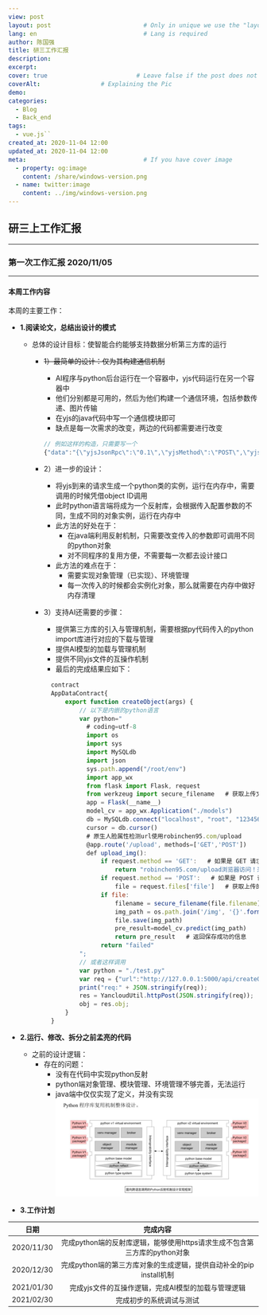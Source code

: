 ```yaml
---
view: post
layout: post                          # Only in unique we use the "layout: post"
lang: en                              # Lang is required
author: 陈国强
title: 研三工作汇报
description:
excerpt: 
cover: true                         # Leave false if the post does not have cover image, if there is set to true
coverAlt:                 # Explaining the Pic
demo:
categories:
  - Blog
  - Back_end
tags:
  - vue.js``
created_at: 2020-11-04 12:00
updated_at: 2020-11-04 12:00
meta:                                 # If you have cover image
  - property: og:image
    content: /share/windows-version.png  
  - name: twitter:image
    content: ../img/windows-version.png  
---
```


## 研三上工作汇报  

---  
### 第一次工作汇报  2020/11/05  
---  

#### 本周工作内容  

本周的主要工作：
+ **1.阅读论文，总结出设计的模式**  
    + 总体的设计目标：使智能合约能够支持数据分析第三方库的运行    
        + ~~1）最简单的设计：仅为其构建通信机制~~  
            + AI程序与python后台运行在一个容器中，yjs代码运行在另一个容器中  
            + 他们分别都是可用的，然后为他们构建一个通信环境，包括参数传递、图片传输  
            + 在yjs的java代码中写一个通信模块即可
            + 缺点是每一次需求的改变，两边的代码都需要进行改变  
            ```js
            // 例如这样的构造，只需要写一个
            {"data":"{\"yjsJsonRpc\":\"0.1\",\"yjsMethod\":\"POST\",\"yjsParams\":{\"package_name\":\"sys\",\"module_name\":\"sys\",\"module_class_name\":\"__loader__\",\"params\":{\"arg1\":\"object_id\"}},\"yjsRequestId\":\"123456\" }"}
            ``` 
        + 2）进一步的设计：  
            + 将yjs到来的请求生成一个python类的实例，运行在内存中，需要调用的时候凭借object ID调用  
            + 此时python语言端将成为一个反射库，会根据传入配置参数的不同，生成不同的对象实例，运行在内存中  
            + 此方法的好处在于：
                + 在java端利用反射机制，只需要改变传入的参数即可调用不同的python对象  
                + 对不同程序的复用方便，不需要每一次都去设计接口  
            + 此方法的难点在于：
                + 需要实现对象管理（已实现）、环境管理  
                + 每一次传入的时候都会实例化对象，那么就需要在内存中做好内存清理
                
        + 3）支持AI还需要的步骤：
            + 提供第三方库的引入与管理机制，需要根据py代码传入的python import库进行对应的下载与管理  
            + 提供AI模型的加载与管理机制
            + 提供不同yjs文件的互操作机制
            + 最后的完成结果应如下：
            ```js
              contract
              AppDataContract{
                  export function createObject(args) {
                      // 以下是内嵌的python语言
                      var python="
                        # coding=utf-8
                        import os
                        import sys
                        import MySQLdb
                        import json
                        sys.path.append("/root/env")
                        import app_wx
                        from flask import Flask, request
                        from werkzeug import secure_filename   # 获取上传文件的文件名
                        app = Flask(__name__)
                        model_cv = app_wx.Application("./models")
                        db = MySQLdb.connect("localhost", "root", "123456", "age", charset='utf8')
                        cursor = db.cursor()
                        # 原生人脸属性检测url使用robinchen95.com/upload
                        @app.route('/upload', methods=['GET','POST'])
                        def upload_img():
                            if request.method == 'GET':   # 如果是 GET 请求方式
                                return "robinchen95.com/upload浏览器访问！来自python2.7"
                            if request.method == 'POST':   # 如果是 POST 请求方式
                                file = request.files['file']   # 获取上传的文件
                            if file:
                                filename = secure_filename(file.filename)   # 获取上传文件的文件名
                                img_path = os.path.join('/img', '{}'.format(filename))
                                file.save(img_path)
                                pre_result=model_cv.predict(img_path)
                                return pre_result   # 返回保存成功的信息
                            return "failed"
                      ";
                      // 或者这样调用
                      var python = "./test.py"
                      var req = {"url":"http://127.0.0.1:5000/api/createObj/","python":python};
                      print("req:" + JSON.stringify(req));
                      res = YancloudUtil.httpPost(JSON.stringify(req));
                      obj = res.obj;
                  }
              }
            ```

+ **2.运行、修改、拆分之前孟亮的代码**  
    + 之前的设计逻辑：
        + 存在的问题：
            + 没有在代码中实现python反射
            + python端对象管理、模块管理、环境管理不够完善，无法运行
            + java端中仅仅实现了定义，并没有实现
        ![](../img/mengliang:python%20framework.png)

+ **3.工作计划**

|日期|完成内容|
|:----:|:----:|
|2020/11/30|完成python端的反射库逻辑，能够使用https请求生成不包含第三方库的python对象|
|2020/12/30|完成python端的第三方库对象的生成逻辑，提供自动补全的pip install机制|
|2021/01/30|完成yjs文件的互操作逻辑，完成AI模型的加载与管理逻辑|
|2021/02/30|完成初步的系统调试与测试|
